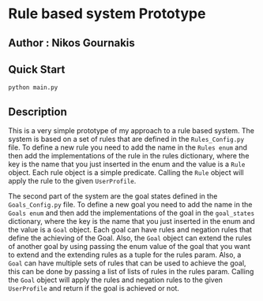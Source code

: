 # Rule based system Prototype

## Author : Nikos Gournakis

## Quick Start

`python main.py`

## Description
This is a very simple prototype of my approach to a rule based system.
The system is based on a set of rules that are defined in the `Rules_Config.py` file.
To define a new rule you need to add the name in the `Rules enum` and then add the implementations
of the rule in the rules dictionary, where the key is the name that you just inserted in the enum and the
value is a `Rule` object. Each rule object is a simple predicate. Calling the `Rule` object will apply the rule
to the given `UserProfile`.

The second part of the system are the goal states defined in the `Goals_Config.py` file.
To define a new goal you need to add the name in the `Goals enum` and then add the implementations
of the goal in the `goal_states` dictionary, where the key is the name that you just inserted in the enum and the
value is a `Goal` object. Each goal can have rules and negation rules that define the achieving of the Goal.
Also, the `Goal` object can extend the rules of another goal by using passing the enum value of the goal that you want to extend
and the extending rules as a tuple for the rules param. Also, a `Goal` can have multiple sets of rules that can be used to achieve the goal,
this can be done by passing a list of lists of rules in the rules param.
Calling the `Goal` object will apply the rules and negation rules to the given `UserProfile` and return if the goal is achieved or not.